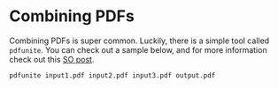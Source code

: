 # Combining PDFs

Combining PDFs is super common.
Luckily, there is a simple tool called `pdfunite`.
You can check out a sample below, and for more information check out this [SO post][source].

```bash
pdfunite input1.pdf input2.pdf input3.pdf output.pdf
```

[source]: https://stackoverflow.com/a/11280219
